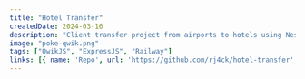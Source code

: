 ```yaml
---
title: "Hotel Transfer"
createdDate: 2024-03-16
description: "Client transfer project from airports to hotels using NestJS and ExpressJS, integrating the HotelBeds API."
image: "poke-qwik.png"
tags: ["QwikJS", "ExpressJS", "Railway"]
links: [{ name: 'Repo', url: 'https://github.com/rj4ck/hotel-transfer' }]
---
```


